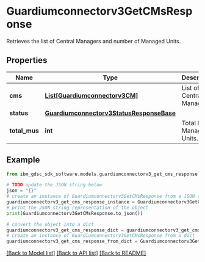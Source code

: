 # Guardiumconnectorv3GetCMsResponse

Retrieves the list of Central Managers and number of Managed Units.

## Properties

Name | Type | Description | Notes
------------ | ------------- | ------------- | -------------
**cms** | [**List[Guardiumconnectorv3CM]**](Guardiumconnectorv3CM.md) | List of Central Managers. | [optional] 
**status** | [**Guardiumconnectorv3StatusResponseBase**](Guardiumconnectorv3StatusResponseBase.md) |  | [optional] 
**total_mus** | **int** | Total list of Managed Units. | [optional] 

## Example

```python
from ibm_gdsc_sdk_software.models.guardiumconnectorv3_get_cms_response import Guardiumconnectorv3GetCMsResponse

# TODO update the JSON string below
json = "{}"
# create an instance of Guardiumconnectorv3GetCMsResponse from a JSON string
guardiumconnectorv3_get_cms_response_instance = Guardiumconnectorv3GetCMsResponse.from_json(json)
# print the JSON string representation of the object
print(Guardiumconnectorv3GetCMsResponse.to_json())

# convert the object into a dict
guardiumconnectorv3_get_cms_response_dict = guardiumconnectorv3_get_cms_response_instance.to_dict()
# create an instance of Guardiumconnectorv3GetCMsResponse from a dict
guardiumconnectorv3_get_cms_response_from_dict = Guardiumconnectorv3GetCMsResponse.from_dict(guardiumconnectorv3_get_cms_response_dict)
```
[[Back to Model list]](../README.md#documentation-for-models) [[Back to API list]](../README.md#documentation-for-api-endpoints) [[Back to README]](../README.md)



